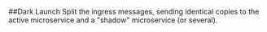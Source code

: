 ##Dark Launch
Split the ingress messages, sending identical copies to the active microservice and a "shadow" microservice (or several).
